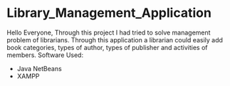 # Library_Management_Application
Hello Everyone, 
Through this project I had tried to solve management problem of librarians. 
Through this application a librarian could easily add book categories, types of author, types of publisher and activities of members. 
Software Used: 
- Java NetBeans 
- XAMPP 
